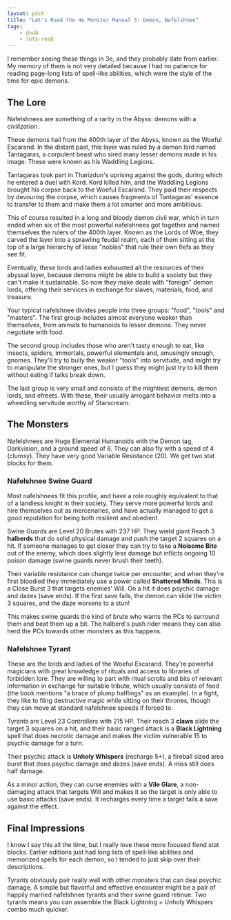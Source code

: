 ```yaml
---
layout: post
title: "Let's Read the 4e Monster Manual 3: Demon, Nafelshnee"
tags:
    - dnd4
    - lets-read
---
```


I remember seeing these things in 3e, and they probably date from earlier. My
memory of them is not very detailed because I had no patience for reading
page-long lists of spell-like abilities, which were the style of the time for
epic demons.

## The Lore

Nafelshnees are something of a rarity in the Abyss: demons with a
_civilization_.

These demons hail from the 400th layer of the Abyss, known as the Woeful
Escarand. In the distant past, this layer was ruled by a demon lord named
Tantagaras, a corpulent beast who sired many lesser demons made in his
image. These were known as his Waddling Legions.

Tantagaras took part in Tharizdun's uprising against the gods, during which he
entered a duel with Kord. Kord killed him, and the Waddling Legions brought his
corpse back to the Woeful Escarand. They paid their respects by devouring the
corpse, which causes fragments of Tantagaras' essence to transfer to them and
make them a lot smarter and more ambitious.

This of course resulted in a long and bloody demon civil war, which in turn
ended when six of the most powerful nafelshnees got together and named
themselves the rulers of the 400th layer. Known as the Lords of Woe, they carved
the layer into a sprawling feudal realm, each of them sitting at the top of a
large hierarchy of lesse "nobles" that rule their own fiefs as they see fit.

Eventually, these lords and ladies exhausted all the resources of their abyssal
layer, because demons might be able to build a society but they can't make it
sustainable. So now they make deals with "foreign" demon lords, offering their
services in exchange for slaves, materials, food, and treasure.

Your typical nafelshnee divides people into three groups: "food", "tools" and
"masters". The first group includes almost everyone weaker than themselves, from
animals to humanoids to lesser demons. They never negotiate with food.

The second group includes those who aren't tasty enough to eat, like insects,
spiders, immortals, powerful elementals and, amusingly enough, gnomes. They'll
try to bully the weaker "tools" into servitude, and might try to manipulate the
stronger ones, but I guess they might just try to kill them without eating if
talks break down.

The last group is very small and consists of the mightiest demons, demon lords,
and efreets. With these, their usually arrogant behavior melts into a wheedling
servitude worthy of Starscream.

## The Monsters

Nafelshnees are Huge Elemental Humanoids with the Demon tag, Darkvision, and a
ground speed of 6. They can also fly with a speed of 4 (clumsy). They have very
good Variable Resistance (20). We get two stat blocks for them.

### Nafelshnee Swine Guard

Most nafelshnees fit this profile, and have a role roughly equivalent to that of
a landless knight in their society. They serve more powerful lords and hire
themselves out as mercenaries, and have actually managed to get a good
reputation for being both resilient and obedient.

Swine Guards are Level 20 Brutes with 237 HP. They wield giant Reach 3
**halberds** that do solid physical damage and push the target 2 squares on a
hit. If someone manages to get closer they can try to take a **Noisome Bite**
out of the enemy, which does slightly less damage but inflicts ongoing 10 poison
damage (swine guards never brush their teeth).

Their variable resistance can change twice per encounter, and when they're first
bloodied they immediately use a power called **Shattered Minds**. This is a
Close Burst 3 that targets enemies' Will. On a hit it does psychic damage and
dazes (save ends). If the first save fails, the demon can slide the victim 3
squares, and the daze worsens to a stun!

This makes swine guards the kind of brute who wants the PCs to surround them and
beat them up a bit. The halberd's push rider means they can also herd the PCs
towards other monsters as this happens.

### Nafelshnee Tyrant

These are the lords and ladies of the Woeful Escarand. They're powerful
magicians with great knowledge of rituals and access to libraries of forbidden
lore. They are willing to part with ritual scrolls and bits of relevant
information in exchange for suitable tribute, which usually consists of food
(the book mentions "a brace of plump halflings" as an example). In a fight, they
like to fling destructive magic while sitting on their thrones, though they can
move at standard nafelshnee speeds if forced to.

Tyrants are Level 23 Controllers with 215 HP. Their reach 3 **claws** slide the
target 3 squares on a hit, and their basic ranged attack is a **Black
Lightning** spell that does necrotic damage and makes the victim vulnerable 15
to psychic damage for a turn.

Their psychic attack is **Unholy Whispers** (recharge 5+), a fireball sized area
burst that does psychic damage and dazes (save ends). A miss still does half
damage.

As a minor action, they can curse enemies with a **Vile Glare**, a non-damaging
attack that targets Will and makes it so the target is only able to use basic
attacks (save ends). It recharges every time a target fails a save against the
effect.

## Final Impressions

I know I say this all the time, but I really love these more focused fiend stat
blocks. Earlier editions just had long lists of spell-like abilities and
memorized spells for each demon, so I tended to just skip over their
descriptions.

Tyrants obviously pair really well with other monsters that can deal psychic
damage. A simple but flavorful and effective encounter might be a pair of
happily married nafelshnee tyrants and their swine guard retinue. Two tyrants
means you can assemble the Black Lightning + Unholy Whispers combo much quicker.
